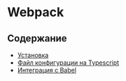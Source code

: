 # Webpack

## Содержание

- [Установка](install.md)
- [Файл конфигурации на Typescript](configuration-typescript.md)
- [Интеграция с Babel](integration-babel.md)
